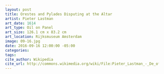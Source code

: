 ```yaml
---
layout: post
title: Orestes and Pylades Disputing at the Altar
artist: Pieter Lastman
art_date: 1614
art_type: Oil on Panel
art_size: 126.1 cm x 83.2 cm
art_location: Rijksmuseum Amsterdam
image: 09-16.jpg
date: 2016-09-16 12:00:00 -05:00
categories:
tags:
cite_author: Wikipedia
cite_url: http://commons.wikimedia.org/wiki/File:Pieter_Lastman_-_De_offerstrijd_tussen_Orestes_en_Pylades_-_Google_Art_Project.jpg
---
```

